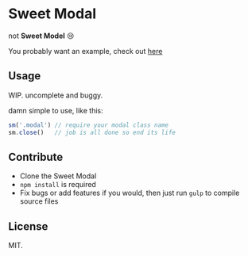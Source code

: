 # Sweet Modal

not **Sweet Model** :cry:

You probably want an example, check out [here](/example/index.html)

## Usage

WIP. uncomplete and buggy.

damn simple to use, like this:

```javascript
sm('.modal') // require your modal class name
sm.close()   // job is all done so end its life
```

## Contribute

- Clone the Sweet Modal
- `npm install` is required
- Fix bugs or add features if you would, then just run `gulp` to compile source files

## License

MIT.